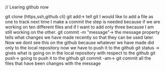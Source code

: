 // Learing github now

git clone (https,ssh,github cli)
git add-> tell git I would like to add a file as one to track next time I make a commit
the step is needed because if we are working on ten different files and if I want to add only three because I am still working on the other.
git commit -m "message"-> the message property tells what changes we have made recently so that they can be used later. Now we dont see this on the github because whatever we have made did only to the local repository now we have to push it to the github
git status -> gives what is going on in the local repository with respect to the github
git push-> going to push it to the github
git commit -am-> git commit all the files that have been changes with the message
